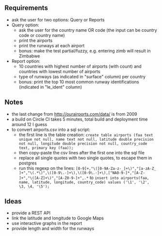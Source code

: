 ## Requirements

- ask the user for two options: Query or Reports
- Query option:
  - ask the user for the country name OR code (the input can be country code or country name)
  - print the airports
  - print the runways at each airport
  - bonus: make the test partial/fuzzy, e.g. entering zimb will result in Zimbabwe
- Report option:
  - 10 countries with highest number of airports (with count) and countries with lowest number of airports
  - type of runways (as indicated in "surface" column) per country
  - bonus: print the top 10 most common runway identifications (indicated in "le_ident" column)

## Notes

- the last change from http://ourairports.com/data/ is from 2009
- a build on Circle CI takes 5 minutes, total build and deployment time around 12 I guess
- to convert airports.csv into a sql script:
    - the first line is the table creation: `create table airports (faa text unique not null, name text not null, latitude double precision not null, longitude double precision not null, country_code text, primary key (faa));`
    - then copy-paste the csv lines after the first one into the sql file
    - replace all single quotes with two single quotes, to escape them in postgres
    - run this regexp on the lines: `[0-9]+,"\([0-9A-Za-z-_]+\)","[a-zA-Z_ ]+","\(.*\)",\([0-9\.-]+\),\([0-9\.-]+\),["NA0-9-]*,"[A-Z- ]+","\([A-Z]+\)","[A-Z0-9-]+",.*` to `insert into airports(faa, name, latitude, longitude, country_code) values ('\1', '\2', \3, \4, '\5');`


## Ideas

- provide a REST API
- link the latitude and longitude to Google Maps
- use interactive graphs in the report
- provide length and width for the runways

